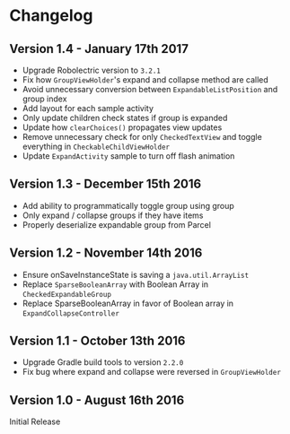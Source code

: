# Changelog

## Version 1.4 - January 17th 2017
- Upgrade Robolectric version to `3.2.1`
- Fix how `GroupViewHolder`'s expand and collapse method are called
- Avoid unnecessary conversion between `ExpandableListPosition` and group index
- Add layout for each sample activity
- Only update children check states if group is expanded
- Update how `clearChoices()` propagates view updates
- Remove unnecessary check for only `CheckedTextView` and toggle everything in `CheckableChildViewHolder`
- Update `ExpandActivity` sample to turn off flash animation

## Version 1.3 - December 15th 2016
- Add ability to programmatically toggle group using group
- Only expand / collapse groups if they have items
- Properly deserialize expandable group from Parcel

## Version 1.2 - November 14th 2016
- Ensure onSaveInstanceState is saving a `java.util.ArrayList`
- Replace `SparseBooleanArray` with Boolean Array in `CheckedExpandableGroup`
- Replace SparseBooleanArray in favor of Boolean array in `ExpandCollapseController`


## Version 1.1 - October 13th 2016
- Upgrade Gradle build tools to version `2.2.0`
- Fix bug where expand and collapse were reversed in `GroupViewHolder`

## Version 1.0 - August 16th 2016
Initial Release
